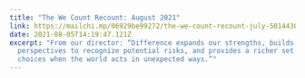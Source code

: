 ```yaml
---
title: "The We Count Recount: August 2021"
link: https://mailchi.mp/06929be99272/the-we-count-recount-july-5014430
date: 2021-08-05T14:19:47.121Z
excerpt: "From our director: “Difference expands our strengths, builds out the
  perspectives to recognize potential risks, and provides a richer set of
  choices when the world acts in unexpected ways.”"
---
```

